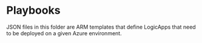 # Playbooks

JSON files in this folder are ARM templates that define LogicApps that need to be deployed on a given Azure environment.